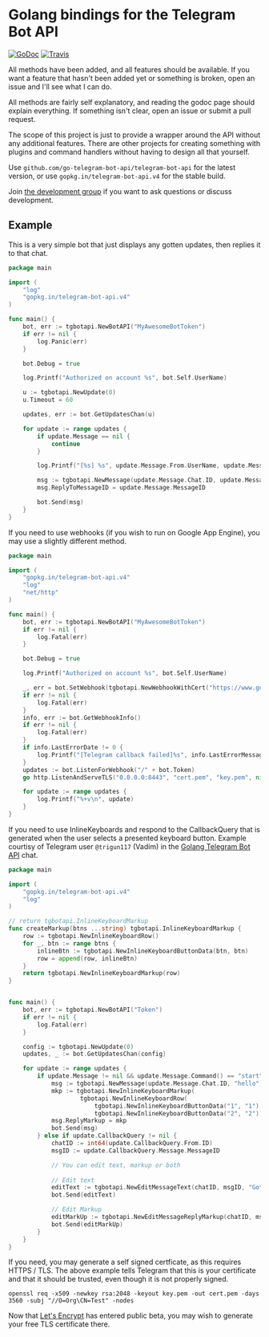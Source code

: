 # Golang bindings for the Telegram Bot API

[![GoDoc](https://godoc.org/github.com/go-telegram-bot-api/telegram-bot-api?status.svg)](http://godoc.org/github.com/go-telegram-bot-api/telegram-bot-api)
[![Travis](https://travis-ci.org/go-telegram-bot-api/telegram-bot-api.svg)](https://travis-ci.org/go-telegram-bot-api/telegram-bot-api)

All methods have been added, and all features should be available.
If you want a feature that hasn't been added yet or something is broken,
open an issue and I'll see what I can do.

All methods are fairly self explanatory, and reading the godoc page should
explain everything. If something isn't clear, open an issue or submit
a pull request.

The scope of this project is just to provide a wrapper around the API
without any additional features. There are other projects for creating
something with plugins and command handlers without having to design
all that yourself.

Use `github.com/go-telegram-bot-api/telegram-bot-api` for the latest
version, or use `gopkg.in/telegram-bot-api.v4` for the stable build.

Join [the development group](https://telegram.me/go_telegram_bot_api) if
you want to ask questions or discuss development.

## Example

This is a very simple bot that just displays any gotten updates,
then replies it to that chat.

```go
package main

import (
	"log"
	"gopkg.in/telegram-bot-api.v4"
)

func main() {
	bot, err := tgbotapi.NewBotAPI("MyAwesomeBotToken")
	if err != nil {
		log.Panic(err)
	}

	bot.Debug = true

	log.Printf("Authorized on account %s", bot.Self.UserName)

	u := tgbotapi.NewUpdate(0)
	u.Timeout = 60

	updates, err := bot.GetUpdatesChan(u)

	for update := range updates {
		if update.Message == nil {
			continue
		}

		log.Printf("[%s] %s", update.Message.From.UserName, update.Message.Text)

		msg := tgbotapi.NewMessage(update.Message.Chat.ID, update.Message.Text)
		msg.ReplyToMessageID = update.Message.MessageID

		bot.Send(msg)
	}
}
```

If you need to use webhooks (if you wish to run on Google App Engine),
you may use a slightly different method.

```go
package main

import (
	"gopkg.in/telegram-bot-api.v4"
	"log"
	"net/http"
)

func main() {
	bot, err := tgbotapi.NewBotAPI("MyAwesomeBotToken")
	if err != nil {
		log.Fatal(err)
	}

	bot.Debug = true

	log.Printf("Authorized on account %s", bot.Self.UserName)

	_, err = bot.SetWebhook(tgbotapi.NewWebhookWithCert("https://www.google.com:8443/"+bot.Token, "cert.pem"))
	if err != nil {
		log.Fatal(err)
	}
	info, err := bot.GetWebhookInfo()
	if err != nil {
		log.Fatal(err)
	}
	if info.LastErrorDate != 0 {
		log.Printf("[Telegram callback failed]%s", info.LastErrorMessage)
	}
	updates := bot.ListenForWebhook("/" + bot.Token)
	go http.ListenAndServeTLS("0.0.0.0:8443", "cert.pem", "key.pem", nil)

	for update := range updates {
		log.Printf("%+v\n", update)
	}
}
```

If you need to use InlineKeyboards and respond to the CallbackQuery that is generated when the user selects a presented keyboard button.
Example courtisy of Telegram user `@trigun117` (Vadim) in the [Golang Telegram Bot API](t.me/go_telegram_bot_api/9379) chat.

```go
package main

import (
	"gopkg.in/telegram-bot-api.v4"
	"log"
)

// return tgbotapi.InlineKeyboardMarkup
func createMarkup(btns ...string) tgbotapi.InlineKeyboardMarkup {
	row := tgbotapi.NewInlineKeyboardRow()
	for _, btn := range btns {
		inlineBtn := tgbotapi.NewInlineKeyboardButtonData(btn, btn)
		row = append(row, inlineBtn)
	}
	return tgbotapi.NewInlineKeyboardMarkup(row)
}


func main() {
	bot, err := tgbotapi.NewBotAPI("Token")
	if err != nil {
		log.Fatal(err)
	}

	config := tgbotapi.NewUpdate(0)
	updates, _ := bot.GetUpdatesChan(config)

	for update := range updates {
		if update.Message != nil && update.Message.Command() == "start" {
			msg := tgbotapi.NewMessage(update.Message.Chat.ID, "hello")
			mkp := tgbotapi.NewInlineKeyboardMarkup(
					tgbotapi.NewInlineKeyboardRow(
						tgbotapi.NewInlineKeyboardButtonData("1", "1"),
						tgbotapi.NewInlineKeyboardButtonData("2", "2")))
			msg.ReplyMarkup = mkp
			bot.Send(msg)
		} else if update.CallbackQuery != nil {
			chatID := int64(update.CallbackQuery.From.ID)
			msgID := update.CallbackQuery.Message.MessageID

			// You can edit text, markup or both
			
			// Edit text
			editText := tgbotapi.NewEditMessageText(chatID, msgID, "Got data " + update.CallbackQuery.Data)
			bot.Send(editText)

			// Edit Markup
			editMarkUp := tgbotapi.NewEditMessageReplyMarkup(chatID, msgID, createMarkup("1", "2", "3"))
			bot.Send(editMarkUp)
		}
	}
}
```

If you need, you may generate a self signed certficate, as this requires
HTTPS / TLS. The above example tells Telegram that this is your
certificate and that it should be trusted, even though it is not
properly signed.

    openssl req -x509 -newkey rsa:2048 -keyout key.pem -out cert.pem -days 3560 -subj "//O=Org\CN=Test" -nodes

Now that [Let's Encrypt](https://letsencrypt.org) has entered public beta,
you may wish to generate your free TLS certificate there.
